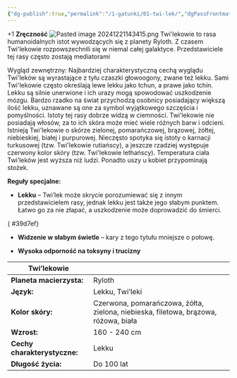 ```yaml
---
{"dg-publish":true,"permalink":"/1-gatunki/01-twi-lek/","dgPassFrontmatter":true}
---
```


+1 **Zręczność**
![Pasted image 20241221143415.png](/img/user/6%20Obrazy/Pasted%20image%2020241221143415.png)
Twi'lekowie to rasa humanoidalnych istot wywodzących się z planety Ryloth. Z czasem Twi'lekowie rozpowszechnili się w niemal całej galaktyce. Przedstawiciele tej rasy często zostają mediatorami

Wygląd zewnętrzny: Najbardziej charakterystyczną cechą wyglądu Twi'leków są wyrastające z tyłu czaszki głowoogony, zwane też lekku. Sami Twi'lekowie często określają lewe lekku jako tchun, a prawe jako tchin. Lekku są silnie unerwione i ich urazy mogą spowodować uszkodzenie mózgu. Bardzo rzadko na świat przychodzą osobnicy posiadający większą ilość lekku, uznawane są one za symbol wyjątkowego szczęścia i pomyślności. Istoty tej rasy dobrze widzą w ciemności. Twi'lekowie nie posiadają włosów, za to ich skóra może mieć wiele różnych barw i odcieni. Istnieją Twi'lekowie o skórze zielonej, pomarańczowej, brązowej, żółtej, niebieskiej, białej i purpurowej. Nieczęsto spotyka się istoty o karnacji turkusowej (tzw. Twi'lekowie rutiańscy), a jeszcze rzadziej występuje czerwony kolor skóry (tzw. Twi'lekowie lethańscy). Temperatura ciała Twi’leków jest wyższa niż ludzi. Ponadto uszy u kobiet przypominają stożek.

**Reguły specjalne:**

- **Lekku** – Twi’lek może skrycie porozumiewać się z innym przedstawicielem rasy, jednak lekku jest także jego słabym punktem. Łatwo go za nie złapać, a uszkodzenie może doprowadzić do śmierci.

{ #39d7ef}

- **Widzenie w słabym świetle** – kary z tego tytułu mniejsze o połowę.

- **Wysoka odporność na toksyny i trucizny**

| **Twi’lekowie**              |                                                                                     |
| ---------------------------- | ----------------------------------------------------------------------------------- |
| **Planeta macierzysta:**     | Ryloth                                                                              |
| **Język:**                   | Lekku, Twi’leki                                                                     |
| **Kolor skóry:**             | Czerwona, pomarańczowa, żółta, zielona, niebieska, filetowa, brązowa, różowa, biała |
| **Wzrost:**                  | 160 - 240 cm                                                                        |
| **Cechy charakterystyczne:** | Lekku                                                                               |
| **Długość życia:**           | Do 100 lat                                                                          |
